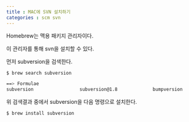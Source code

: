 ```yaml
---
title : MAC에 SVN 설치하기
categories : scm svn
---
```


Homebrew는 맥용 패키지 관리자이다. 

이 관리자를 통해 svn을 설치할 수 있다. 

먼저 subversion을 검색한다. 

~~~bash
$ brew search subversion

==> Formulae
subversion                 subversion@1.8             bumpversion
~~~

위 검색결과 중에서 subversion을 다음 명령으로 설치한다. 

~~~bash
$ brew install subversion
~~~




